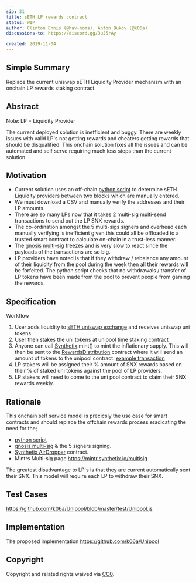 ```yaml
---
sip: 31
title: sETH LP rewards contract
status: WIP
author: Clinton Ennis (@hav-noms), Anton Bukov (@k06a) 
discussions-to: https://discord.gg/3uJ5rAy

created: 2019-11-04
---
```


<!--You can leave these HTML comments in your merged SIP and delete the visible duplicate text guides, they will not appear and may be helpful to refer to if you edit it again. This is the suggested template for new SIPs. Note that an SIP number will be assigned by an editor. When opening a pull request to submit your SIP, please use an abbreviated title in the filename, `sip-draft_title_abbrev.md`. The title should be 44 characters or less.-->

## Simple Summary

<!--"If you can't explain it simply, you don't understand it well enough." Provide a simplified and layman-accessible explanation of the SIP.-->

Replace the current uniswap sETH Liquidity Provider mechanism with an onchain LP rewards staking contract.

## Abstract

<!--A short (~200 word) description of the technical issue being addressed.-->
Note: LP = Liquidity Provider

The current deployed solution is inefficient and buggy. There are weekly issues with valid LP's not getting rewards and cheaters getting rewards that should be disqualified. 
This onchain solution fixes all the issues and can be automated and self serve requiring much less steps than the current solution. 

## Motivation

<!--The motivation is critical for SIPs that want to change Synthetix. It should clearly explain why the existing protocol specification is inadequate to address the problem that the SIP solves. SIP submissions without sufficient motivation may be rejected outright.-->

- Current solution uses an off-chain [python script](http://18.222.88.2:5000/pool-rewards/8926035/8967962) to determine sETH Liquidity providers between two blocks which are manually entered.
- We must download a CSV and manually verify the addresses and their LP amounts.
- There are so many LPs now that it takes 2 multi-sig multi-send transactions to send out the LP SNX rewards.
- The co-ordination amongst the 5 multi-sigs signers and overhead each manually verifying is inefficient given this could all be offloaded to a trusted smart contract to calculate on-chain in a trust-less manner. 
- The [gnosis multi-sig](https://wallet.gnosis.pm/#/wallet/0x53265D3D34c9ECB5685Be3176430366b4e392010) freezes and is very slow to react since the payloads of the transactions are so big.
- LP providers have noted is that if they withdraw / rebalance any amount of their liquidity from the pool during the week then all their rewards will be forfeited. The python script checks that no withdrawals / transfer of LP tokens have been made from the pool to prevent people from gaming the rewards.


## Specification

<!--The technical specification should describe the syntax and semantics of any new feature.-->

Workflow
1. User adds liquidity to [sETH uniswap exchange](https://etherscan.io/address/0xe9Cf7887b93150D4F2Da7dFc6D502B216438F244#writeContract) and receives uniswap uni tokens
2. User then stakes the uni tokens at unipool time staking contract
3. Anyone can call [Synthetix](http://contracts.synthetix.io/Synthetix).mint() to mint the inflationary supply. This will then be sent to the [RewardsDistribution](https://contracts.synthetix.io/RewardsDistribution) contract where it will send an amount of tokens to the unipool contract. [example transaction](https://etherscan.io/tx/0x88213d8ff5462a0359c98d0365762063ba32e0e0e9f49ecd9af392063e2068b4)
4. LP stakers will be assigned their % amount of SNX rewards based on their % of staked uni tokens against the pool of LP providers.
5. LP stakers will need to come to the uni pool contract to claim their SNX rewards weekly. 

## Rationale

<!--The rationale fleshes out the specification by describing what motivated the design and why particular design decisions were made. It should describe alternate designs that were considered and related work, e.g. how the feature is supported in other languages. The rationale may also provide evidence of consensus within the community, and should discuss important objections or concerns raised during discussion.-->

This onchain self service model is precicsly the use case for smart contracts and should replace the offchain rewards process eradicating the need for the;

- [python script](http://18.222.88.2:5000/pool-rewards/8926035/8967962)
- [gnosis multi-sig](https://wallet.gnosis.pm/#/wallet/0x53265D3D34c9ECB5685Be3176430366b4e392010) & the 5 signers signing. 
- [Synthetix AirDropper](https://etherscan.io/address/0xa8bbb0155e7ea36d7dacb3c59d45c4fcd4a6d73e#code) contract.
- Mintrs Multi-sig page <https://mintr.synthetix.io/multisig>


The greatest disadvantage to LP's is that they are current automatically sent their SNX. This model will require each LP to withdraw their SNX.


## Test Cases

<!--Test cases for an implementation are mandatory for SIPs but can be included with the implementation..-->
<https://github.com/k06a/Unipool/blob/master/test/Unipool.js>


## Implementation

<!--The implementations must be completed before any SIP is given status "Implemented", but it need not be completed before the SIP is "Approved". While there is merit to the approach of reaching consensus on the specification and rationale before writing code, the principle of "rough consensus and running code" is still useful when it comes to resolving many discussions of API details.-->
The proposed implementation <https://github.com/k06a/Unipool>


## Copyright

Copyright and related rights waived via [CC0](https://creativecommons.org/publicdomain/zero/1.0/).
